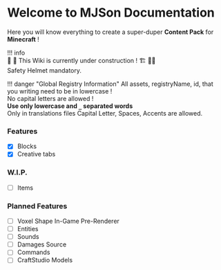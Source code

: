 # Welcome to MJSon Documentation

Here you will know everything to create a super-duper **Content Pack** for **Minecraft** !

!!! info  
    👷 🚧 This Wiki is currently under construction ! 🏗️ 👷‍♀️  
    Safety Helmet mandatory.

!!! danger "Global Registry Information" 
    All assets, registryName, id, that you writing need to be in lowercase !  
    No capital letters are allowed !  
    **Use only lowercase and `_` separated words**  
    Only in translations files Capital Letter, Spaces, Accents are allowed.

### Features

- [x] Blocks
- [x] Creative tabs

### W.I.P.

- [ ] Items

### Planned Features

- [ ] Voxel Shape In-Game Pre-Renderer
- [ ] Entities
- [ ] Sounds
- [ ] Damages Source
- [ ] Commands
- [ ] CraftStudio Models
